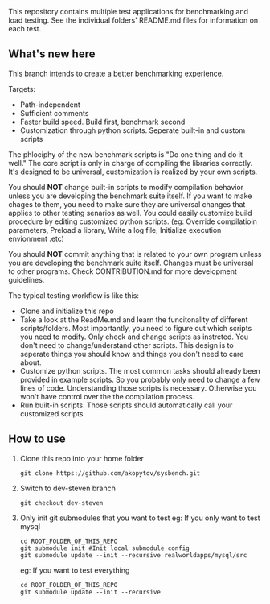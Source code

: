 This repository contains multiple test applications for benchmarking and load testing. See the individual folders' README.md files for information on each test.

## What's new here

This branch intends to create a better benchmarking experience.

Targets:
- Path-independent
- Sufficient comments
- Faster build speed. Build first, benchmark second
- Customization through python scripts. Seperate built-in and custom scripts

The phlociphy of the new benchmark scripts is "Do one thing and do it well." The core script is only in charge of compiling the libraries correctly. It's designed to be universal, customization is realized by your own scripts.

You should **NOT** change built-in scripts to modify compilation behavior unless you are developing the benchmark suite itself. If you want to make chages to them, you need to make sure they are universal changes that applies to other testing senarios as well. You could easily customize build procedure by editing customized python scripts. (eg: Override compilatioin parameters, Preload a library, Write a log file, Initialize execution envionment .etc)

You should **NOT** commit anything that is related to your own program unless you are developing the benchmark suite itself. Changes must be universal to other programs. Check CONTRIBUTION.md for more development guidelines.

The typical testing workflow is like this:
- Clone and initialize this repo
- Take a look at the ReadMe.md and learn the funcitonality of different scripts/folders. Most importantly, you need to figure out which scripts you need to modify. Only check and change scripts as instrcted. You don't need to change/understand other scripts. This design is to seperate things you should know and things you don't need to care about.
- Customize python scripts. The most common tasks should already been provided in example scripts. So you probably only need to change a few lines of code. Understanding those scripts is necessary. Otherwise you won't have control over the the compilation process.
- Run built-in scripts. Those scripts should automatically call your customized scripts.

## How to use

1. Clone this repo into your home folder
    ```
    git clone https://github.com/akopytov/sysbench.git
    ```
2. Switch to dev-steven branch
    ```
    git checkout dev-steven
    ```
3. Only init git submodules that you want to test
    eg: If you only want to test mysql
    ```
    cd ROOT_FOLDER_OF_THIS_REPO
    git submodule init #Init local submodule config
    git submodule update --init --recursive realworldapps/mysql/src
    ```
    eg: If you want to test everything
    ```
    cd ROOT_FOLDER_OF_THIS_REPO
    git submodule update --init --recursive
    ```